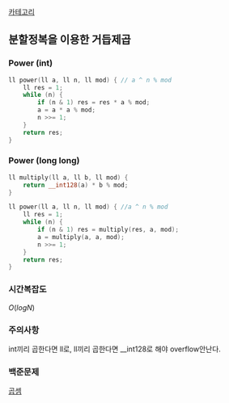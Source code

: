[카테고리](/README.md)
## 분할정복을 이용한 거듭제곱
### Power (int)
```cpp
ll power(ll a, ll n, ll mod) { // a ^ n % mod
    ll res = 1;
    while (n) {
        if (n & 1) res = res * a % mod;
        a = a * a % mod;
        n >>= 1;
    }
    return res;
}
```
### Power (long long)
```cpp
ll multiply(ll a, ll b, ll mod) {
    return __int128(a) * b % mod;
}

ll power(ll a, ll n, ll mod) { //a ^ n % mod
    ll res = 1;
    while (n) {
        if (n & 1) res = multiply(res, a, mod);
        a = multiply(a, a, mod);
        n >>= 1;
    }
    return res;
}
```
### 시간복잡도 
$O(logN)$   

### 주의사항
int끼리 곱한다면 ll로, ll끼리 곱한다면 __int128로 해야 overflow안난다.

### 백준문제
[곱셈](https://www.acmicpc.net/problem/1629)